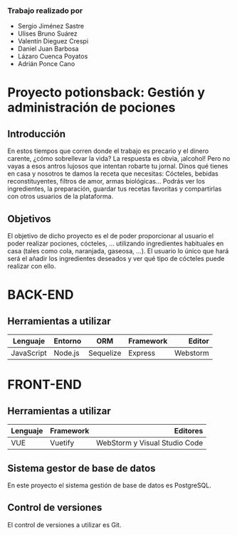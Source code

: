 
### Trabajo realizado por

- Sergio Jiménez Sastre
- Ulises Bruno Suárez 
- Valentín Dieguez Crespi
- Daniel Juan Barbosa 
- Lázaro Cuenca Poyatos
- Adrián Ponce Cano 

# Proyecto potionsback: Gestión y administración de pociones
## Introducción

En estos tiempos que corren donde el trabajo es precario y el dinero carente, ¿cómo sobrellevar la vida? La respuesta es obvia, ¡alcohol! Pero no vayas a esos antros lujosos que intentan robarte tu jornal. Dinos qué tienes en casa y nosotros te damos la receta que necesitas: Cócteles, bebidas reconstituyentes, filtros de amor, armas biológicas… Podrás ver los ingredientes, la preparación, guardar tus recetas favoritas y compartirlas con otros usuarios de la plataforma.

## Objetivos

El objetivo de dicho proyecto es el de poder proporcionar al usuario el poder realizar pociones, cócteles, … utilizando ingredientes habituales en casa (tales como cola, naranjada, gaseosa, …).
El usuario lo único que hará será el añadir los ingredientes deseados y ver qué tipo de cócteles puede realizar con ello.

# BACK-END
## Herramientas a utilizar
| Lenguaje | Entorno | ORM | Framework |  Editor |
| ------ | ------ | ------ | ------ |  -----: |
| JavaScript | Node.js | Sequelize| Express | Webstorm |

# FRONT-END
## Herramientas a utilizar
| Lenguaje | Framework | Editores |
| ------ | ------ | -----: |
| VUE | Vuetify | WebStorm y Visual Studio Code |
## Sistema gestor de base de datos
En este proyecto el sistema gestión de base de datos es PostgreSQL.
## Control de versiones
El control de versiones a utilizar es Git.
